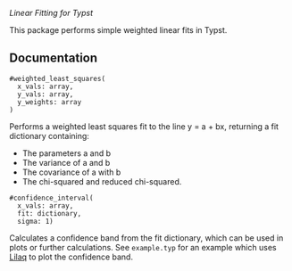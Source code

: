 _Linear Fitting for Typst_

This package performs simple weighted linear fits in Typst.

## Documentation

```typ
#weighted_least_squares(
  x_vals: array,
  y_vals: array,
  y_weights: array
)
```

Performs a weighted least squares fit to the line y = a + bx, returning a fit dictionary containing:
- The parameters a and b
- The variance of a and b
- The covariance of a with b 
- The chi-squared and reduced chi-squared.

```typ
#confidence_interval(
  x_vals: array,
  fit: dictionary,
  sigma: 1)
```

Calculates a confidence band from the fit dictionary, which can be used in plots or further calculations. See `example.typ` for an example which uses [Lilaq](https://lilaq.org) to plot the confidence band.

